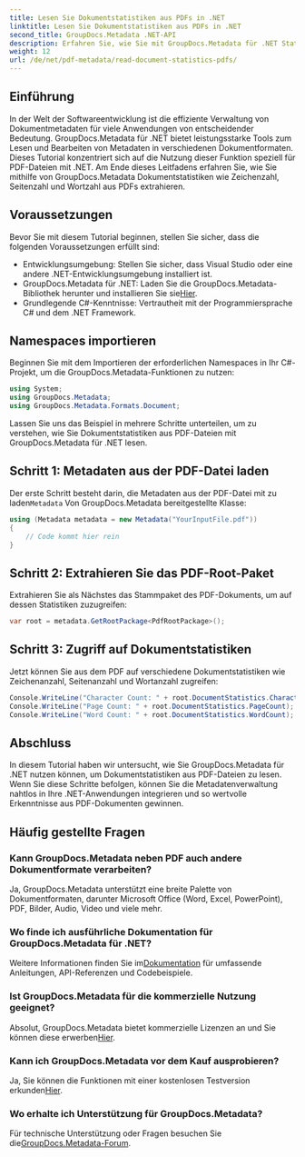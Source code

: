 ```yaml
---
title: Lesen Sie Dokumentstatistiken aus PDFs in .NET
linktitle: Lesen Sie Dokumentstatistiken aus PDFs in .NET
second_title: GroupDocs.Metadata .NET-API
description: Erfahren Sie, wie Sie mit GroupDocs.Metadata für .NET Statistiken aus PDF-Dokumenten extrahieren. Verbessern Sie mühelos Ihre Dokumentenverwaltungsfunktionen.
weight: 12
url: /de/net/pdf-metadata/read-document-statistics-pdfs/
---
```

## Einführung
In der Welt der Softwareentwicklung ist die effiziente Verwaltung von Dokumentmetadaten für viele Anwendungen von entscheidender Bedeutung. GroupDocs.Metadata für .NET bietet leistungsstarke Tools zum Lesen und Bearbeiten von Metadaten in verschiedenen Dokumentformaten. Dieses Tutorial konzentriert sich auf die Nutzung dieser Funktion speziell für PDF-Dateien mit .NET. Am Ende dieses Leitfadens erfahren Sie, wie Sie mithilfe von GroupDocs.Metadata Dokumentstatistiken wie Zeichenzahl, Seitenzahl und Wortzahl aus PDFs extrahieren.
## Voraussetzungen
Bevor Sie mit diesem Tutorial beginnen, stellen Sie sicher, dass die folgenden Voraussetzungen erfüllt sind:
- Entwicklungsumgebung: Stellen Sie sicher, dass Visual Studio oder eine andere .NET-Entwicklungsumgebung installiert ist.
-  GroupDocs.Metadata für .NET: Laden Sie die GroupDocs.Metadata-Bibliothek herunter und installieren Sie sie[Hier](https://releases.groupdocs.com/metadata/net/).
- Grundlegende C#-Kenntnisse: Vertrautheit mit der Programmiersprache C# und dem .NET Framework.

## Namespaces importieren
Beginnen Sie mit dem Importieren der erforderlichen Namespaces in Ihr C#-Projekt, um die GroupDocs.Metadata-Funktionen zu nutzen:
```csharp
using System;
using GroupDocs.Metadata;
using GroupDocs.Metadata.Formats.Document;
```

Lassen Sie uns das Beispiel in mehrere Schritte unterteilen, um zu verstehen, wie Sie Dokumentstatistiken aus PDF-Dateien mit GroupDocs.Metadata für .NET lesen.
## Schritt 1: Metadaten aus der PDF-Datei laden
 Der erste Schritt besteht darin, die Metadaten aus der PDF-Datei mit zu laden`Metadata` Von GroupDocs.Metadata bereitgestellte Klasse:
```csharp
using (Metadata metadata = new Metadata("YourInputFile.pdf"))
{
    // Code kommt hier rein
}
```
## Schritt 2: Extrahieren Sie das PDF-Root-Paket
Extrahieren Sie als Nächstes das Stammpaket des PDF-Dokuments, um auf dessen Statistiken zuzugreifen:
```csharp
var root = metadata.GetRootPackage<PdfRootPackage>();
```
## Schritt 3: Zugriff auf Dokumentstatistiken
Jetzt können Sie aus dem PDF auf verschiedene Dokumentstatistiken wie Zeichenanzahl, Seitenanzahl und Wortanzahl zugreifen:
```csharp
Console.WriteLine("Character Count: " + root.DocumentStatistics.CharacterCount);
Console.WriteLine("Page Count: " + root.DocumentStatistics.PageCount);
Console.WriteLine("Word Count: " + root.DocumentStatistics.WordCount);
```

## Abschluss
In diesem Tutorial haben wir untersucht, wie Sie GroupDocs.Metadata für .NET nutzen können, um Dokumentstatistiken aus PDF-Dateien zu lesen. Wenn Sie diese Schritte befolgen, können Sie die Metadatenverwaltung nahtlos in Ihre .NET-Anwendungen integrieren und so wertvolle Erkenntnisse aus PDF-Dokumenten gewinnen.

## Häufig gestellte Fragen
### Kann GroupDocs.Metadata neben PDF auch andere Dokumentformate verarbeiten?
Ja, GroupDocs.Metadata unterstützt eine breite Palette von Dokumentformaten, darunter Microsoft Office (Word, Excel, PowerPoint), PDF, Bilder, Audio, Video und viele mehr.
### Wo finde ich ausführliche Dokumentation für GroupDocs.Metadata für .NET?
 Weitere Informationen finden Sie im[Dokumentation](https://tutorials.groupdocs.com/metadata/net/) für umfassende Anleitungen, API-Referenzen und Codebeispiele.
### Ist GroupDocs.Metadata für die kommerzielle Nutzung geeignet?
 Absolut, GroupDocs.Metadata bietet kommerzielle Lizenzen an und Sie können diese erwerben[Hier](https://purchase.groupdocs.com/buy).
### Kann ich GroupDocs.Metadata vor dem Kauf ausprobieren?
 Ja, Sie können die Funktionen mit einer kostenlosen Testversion erkunden[Hier](https://releases.groupdocs.com/).
### Wo erhalte ich Unterstützung für GroupDocs.Metadata?
 Für technische Unterstützung oder Fragen besuchen Sie die[GroupDocs.Metadata-Forum](https://forum.groupdocs.com/c/metadata/14).